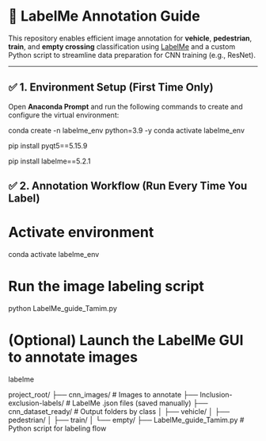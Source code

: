 # 🚦 LabelMe Annotation Guide 

This repository enables efficient image annotation for **vehicle**, **pedestrian**, **train**, and **empty crossing** classification using [LabelMe](https://github.com/wkentaro/labelme) and a custom Python script to streamline data preparation for CNN training (e.g., ResNet).

---

## ✅ 1. Environment Setup (First Time Only)

Open **Anaconda Prompt** and run the following commands to create and configure the virtual environment:

conda create -n labelme_env python=3.9 -y
conda activate labelme_env

pip install pyqt5==5.15.9

pip install labelme==5.2.1

## ✅ 2. Annotation Workflow (Run Every Time You Label)
# Activate environment
conda activate labelme_env

# Run the image labeling script
python LabelMe_guide_Tamim.py

# (Optional) Launch the LabelMe GUI to annotate images
labelme


project_root/
├── cnn_images/                        # Images to annotate
├── Inclusion-exclusion-labels/       # LabelMe .json files (saved manually)
├── cnn_dataset_ready/                # Output folders by class
│   ├── vehicle/
│   ├── pedestrian/
│   ├── train/
│   └── empty/
├── LabelMe_guide_Tamim.py            # Python script for labeling flow

